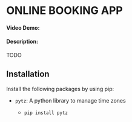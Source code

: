 # ONLINE BOOKING APP
#### Video Demo:  <URL HERE>
#### Description:
TODO

## Installation ##

Install the following packages by using pip:

- `pytz`: A python library to manage time zones
  - ``` python
    pip install pytz
    ```
